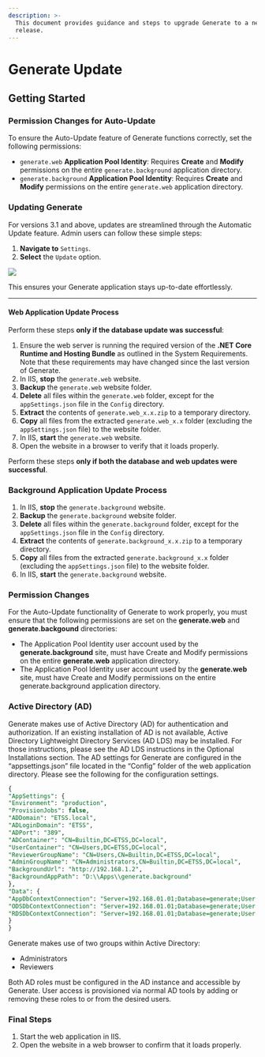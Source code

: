```yaml
---
description: >-
  This document provides guidance and steps to upgrade Generate to a new
  release.
---
```


# Generate Update

## Getting Started

### **Permission Changes for Auto-Update**

To ensure the Auto-Update feature of Generate functions correctly, set the following permissions:

* `generate.web` **Application Pool Identity**: Requires **Create** and **Modify** permissions on the entire `generate.background` application directory.
* `generate.background` **Application Pool Identity**: Requires **Create** and **Modify** permissions on the entire `generate.web` application directory.

### Updating Generate

For versions 3.1 and above, updates are streamlined through the Automatic Update feature. Admin users can follow these simple steps:

1. **Navigate to** `Settings`.
2. **Select** the `Update` option.

![](<../../../.gitbook/assets/Developer Guide\_Upgrade\_image1.png>)

This ensures your Generate application stays up-to-date effortlessly.

***

#### Web Application Update Process

Perform these steps **only if the database update was successful**:

1. Ensure the web server is running the required version of the **.NET Core Runtime and Hosting Bundle** as outlined in the System Requirements. Note that these requirements may have changed since the last version of Generate.
2. In IIS, **stop** the `generate.web` website.
3. **Backup** the `generate.web` website folder.
4. **Delete** all files within the `generate.web` folder, except for the `appSettings.json` file in the `Config` directory.
5. **Extract** the contents of `generate.web_x.x.zip` to a temporary directory.
6. **Copy** all files from the extracted `generate.web_x.x` folder (excluding the `appSettings.json` file) to the website folder.
7. In IIS, **start** the `generate.web` website.
8. Open the website in a browser to verify that it loads properly.

Perform these steps **only if both the database and web updates were successful**.

### Background Application Update Process

1. In IIS, **stop** the `generate.background` website.
2. **Backup** the `generate.background` website folder.
3. **Delete** all files within the `generate.background` folder, except for the `appSettings.json` file in the `Config` directory.
4. **Extract** the contents of `generate.background_x.x.zip` to a temporary directory.
5. **Copy** all files from the extracted `generate.background_x.x` folder (excluding the `appSettings.json` file) to the website folder.
6. In IIS, **start** the `generate.background` website.

### Permission Changes <a href="#toc113461790" id="toc113461790"></a>

For the Auto-Update functionality of Generate to work properly, you must ensure that the following permissions are set on the **generate.web** and **generate.backgound** directories:

* The Application Pool Identity user account used by the **generate.background** site, must have Create and Modify permissions on the entire **generate.web** application directory.
* The Application Pool Identity user account used by the **generate.web** site, must have Create and Modify permissions on the entire generate.background application directory.

### Active Directory (AD) <a href="#toc113461791" id="toc113461791"></a>

Generate makes use of Active Directory (AD) for authentication and authorization. If an existing installation of AD is not available, Active Directory Lightweight Directory Services (AD LDS) may be installed. For those instructions, please see the AD LDS instructions in the Optional Installations section. The AD settings for Generate are configured in the “appsettings.json” file located in the “Config” folder of the web application directory. Please see the following for the configuration settings.

```sql
{
"AppSettings": {
"Environment": "production",
"ProvisionJobs": false,
"ADDomain": "ETSS.local",
"ADLoginDomain": "ETSS",
"ADPort": "389",
"ADContainer": "CN=Builtin,DC=ETSS,DC=local",
"UserContainer": "CN=Users,DC=ETSS,DC=local",
"ReviewerGroupName": "CN=Users,CN=Builtin,DC=ETSS,DC=local",
"AdminGroupName": "CN=Administrators,CN=Builtin,DC=ETSS,DC=local",
"BackgroundUrl": "http://192.168.1.2",
"BackgroundAppPath": "D:\\Apps\\generate.background"
},
"Data": {
"AppDbContextConnection": "Server=192.168.01.01;Database=generate;User ID=generate;Password=xxxxxxxxxxx;MultipleActiveResultSets=true;",
"ODSDbContextConnection": "Server=192.168.01.01;Database=generate;User ID=generate;Password=xxxxxxxxxxx;MultipleActiveResultSets=true;",
"RDSDbContextConnection": "Server=192.168.01.01;Database=generate;User ID=generate;Password=xxxxxxxxxxx;MultipleActiveResultSets=true;Connect Timeout=300;"
}
}
```

Generate makes use of two groups within Active Directory:

* Administrators
* Reviewers

Both AD roles must be configured in the AD instance and accessible by Generate. User access is provisioned via normal AD tools by adding or removing these roles to or from the desired users.

### Final Steps <a href="#final_steps" id="final_steps"></a>

1. Start the web application in IIS.
2. Open the website in a web browser to confirm that it loads properly.
